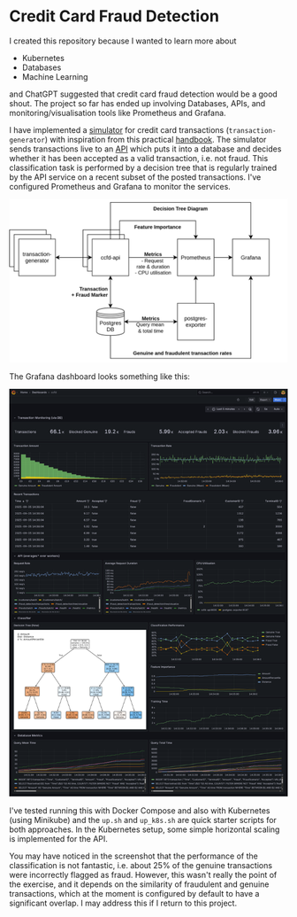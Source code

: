 # Credit Card Fraud Detection

I created this repository because I wanted to learn more about 
- Kubernetes
- Databases
- Machine Learning

and ChatGPT suggested that credit card fraud detection would be a good shout. The project so far has ended up involving Databases, APIs, and monitoring/visualisation tools like Prometheus and Grafana. 

I have implemented a [simulator](synthetic_data/app/main.py) for credit card transactions (`transaction-generator`) with inspiration from this practical [handbook](https://fraud-detection-handbook.github.io/fraud-detection-handbook/Foreword.html). The simulator sends transactions live to an [API](fastapi/app/main.py) which puts it into a database and decides whether it has been accepted as a valid transaction, i.e. not fraud. This classification task is performed by a decision tree that is regularly trained by the API service on a recent subset of the posted transactions. I've configured Prometheus and Grafana to monitor the services. 

<p align="center">
  <img src="docs/ccfd_diagram.svg" />
</p>

The Grafana dashboard looks something like this:

![Screenshot of Grafana dashboard](/docs/grafana_screenshot.png "Screenshot of Grafana dashboard")

I've tested running this with Docker Compose and also with Kubernetes (using Minikube) and the `up.sh` and `up_k8s.sh` are quick starter scripts for both approaches. In the Kubernetes setup, some simple horizontal scaling is implemented for the API.

You may have noticed in the screenshot that the performance of the classification is not fantastic, i.e. about 25% of the genuine transactions were incorrectly flagged as fraud. However, this wasn't really the point of the exercise, and it depends on the similarity of fraudulent and genuine transactions, which at the moment is configured by default to have a significant overlap. I may address this if I return to this project.